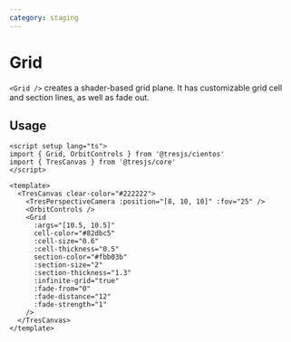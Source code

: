 ```yaml
---
category: staging
---
```


# Grid

`<Grid />` creates a shader-based grid plane. It has customizable grid cell and section lines, as well as fade out.

## Usage

```vue demo
<script setup lang="ts">
import { Grid, OrbitControls } from '@tresjs/cientos'
import { TresCanvas } from '@tresjs/core'
</script>

<template>
  <TresCanvas clear-color="#222222">
    <TresPerspectiveCamera :position="[8, 10, 10]" :fov="25" />
    <OrbitControls />
    <Grid
      :args="[10.5, 10.5]"
      cell-color="#82dbc5"
      :cell-size="0.6"
      :cell-thickness="0.5"
      section-color="#fbb03b"
      :section-size="2"
      :section-thickness="1.3"
      :infinite-grid="true"
      :fade-from="0"
      :fade-distance="12"
      :fade-strength="1"
    />
  </TresCanvas>
</template>
```
